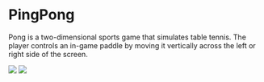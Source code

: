# PingPong
Pong is a two-dimensional sports game that simulates table tennis. The player controls an in-game paddle by moving it vertically across the left or right side of the screen. 

![](../../../YandexDisk/Скриншоты/2022-03-30_17-28-57.png)
![](../../../YandexDisk/Скриншоты/2022-03-30_17-17-59.png)
